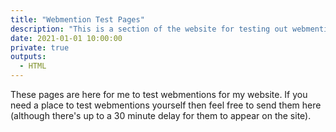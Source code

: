 ```yaml
---
title: "Webmention Test Pages"
description: "This is a section of the website for testing out webmentions."
date: 2021-01-01 10:00:00
private: true
outputs:
  - HTML
---
```


These pages are here for me to test webmentions for my website. If you need a place to test webmentions yourself then feel free to send them here (although there's up to a 30 minute delay for them to appear on the site).
